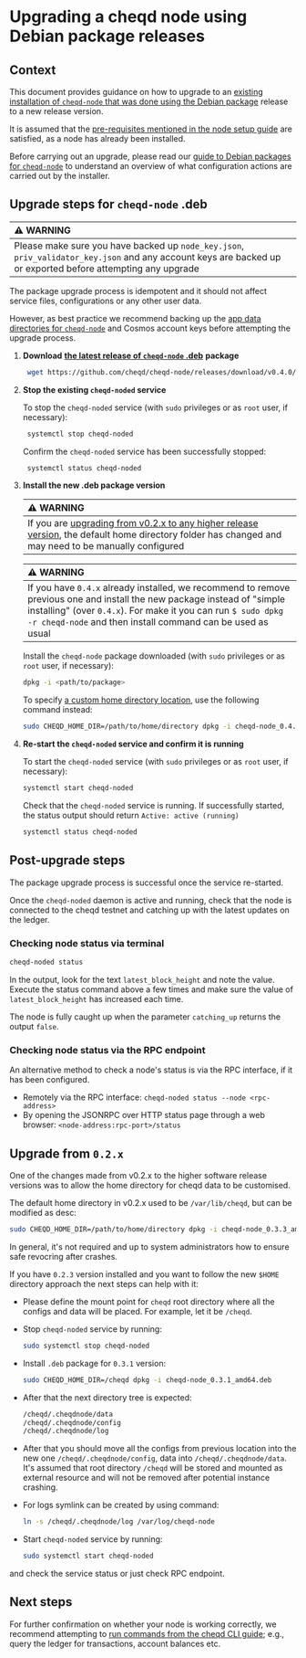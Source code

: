 # Upgrading a cheqd node using Debian package releases

## Context

This document provides guidance on how to upgrade to an [existing installation of `cheqd-node` that was done using the Debian package](deb-package-install.md) release to a new release version.

It is assumed that the [pre-requisites mentioned in the node setup guide](../README.md) are satisfied, as a node has already been installed.

Before carrying out an upgrade, please read our [guide to Debian packages for `cheqd-node`](README.md) to understand an overview of what configuration actions are carried out by the installer.

## Upgrade steps for `cheqd-node` .deb

| :warning: WARNING |
| :--- |
| Please make sure you have backed up `node_key.json`, `priv_validator_key.json` and any account keys are backed up or exported before attempting any upgrade |

The package upgrade process is idempotent and it should not affect service files, configurations or any other user data.

However, as best practice we recommend backing up the [app data directories for `cheqd-node`](README.md) and Cosmos account keys before attempting the upgrade process.

1. **Download** [**the latest release of `cheqd-node` .deb**](https://github.com/cheqd/cheqd-node/releases/latest) **package**

   ```bash
    wget https://github.com/cheqd/cheqd-node/releases/download/v0.4.0/cheqd-node_0.4.0_amd64.deb
   ```

2. **Stop the existing `cheqd-noded` service**

   To stop the `cheqd-noded` service (with `sudo` privileges or as `root` user, if necessary):

   ```bash
    systemctl stop cheqd-noded
   ```

   Confirm the `cheqd-noded` service has been successfully stopped:

   ```bash
    systemctl status cheqd-noded
   ```

3. **Install the new .deb package version**

   | :warning: WARNING |
   | :--- |
   | If you are [upgrading from v0.2.x to any higher release version](#upgrade-from-02x), the default home directory folder has changed and may need to be manually configured |

   | :warning: WARNING |
   | :--- |
   | If you have `0.4.x` already installed, we recommend to remove previous one and install the new package instead of "simple installing" (over `0.4.x`). For make it you can run `$ sudo dpkg -r cheqd-node` and then install command can be used as usual |

   Install the `cheqd-node` package downloaded (with `sudo` privileges or as `root` user, if necessary):

   ```bash
   dpkg -i <path/to/package>
   ```

   To specify [a custom home directory location](deb-package-install.md), use the following command instead:

   ```bash
   sudo CHEQD_HOME_DIR=/path/to/home/directory dpkg -i cheqd-node_0.4.0_amd64.deb
   ```

4. **Re-start the `cheqd-noded` service and confirm it is running**

   To start the `cheqd-noded` service (with `sudo` privileges or as `root` user, if necessary):

   ```bash
   systemctl start cheqd-noded
   ```

   Check that the `cheqd-noded` service is running. If successfully started, the status output should return `Active: active (running)`

   ```bash
   systemctl status cheqd-noded
   ```

## Post-upgrade steps

The package upgrade process is successful once the service re-started.

Once the `cheqd-noded` daemon is active and running, check that the node is connected to the cheqd testnet and catching up with the latest updates on the ledger.

### Checking node status via terminal

```bash
cheqd-noded status
```

In the output, look for the text `latest_block_height` and note the value. Execute the status command above a few times and make sure the value of `latest_block_height` has increased each time.

The node is fully caught up when the parameter `catching_up` returns the output `false`.

### Checking node status via the RPC endpoint

An alternative method to check a node's status is via the RPC interface, if it has been configured.

* Remotely via the RPC interface: `cheqd-noded status --node <rpc-address>`
* By opening the JSONRPC over HTTP status page through a web browser: `<node-address:rpc-port>/status`

## Upgrade from `0.2.x`

One of the changes made from v0.2.x to the higher software release versions was to allow the home directory for cheqd data to be customised.

The default home directory in v0.2.x used to be `/var/lib/cheqd`, but can be modified as desc:

```bash
sudo CHEQD_HOME_DIR=/path/to/home/directory dpkg -i cheqd-node_0.3.3_amd64.deb
```

In general, it's not required and up to system administrators how to ensure safe revocring after crashes.

If you have `0.2.3` version installed and you want to follow the new `$HOME` directory approach the next steps can help with it:

* Please define the mount point for `cheqd` root directory where all the configs and data will be placed. For example, let it be `/cheqd`.
* Stop `cheqd-noded` service by running:

   ```bash
   sudo systemctl stop cheqd-noded
   ```

* Install `.deb` package for `0.3.1` version:

   ```bash
   sudo CHEQD_HOME_DIR=/cheqd dpkg -i cheqd-node_0.3.1_amd64.deb
   ```

* After that the next directory tree is expected:

   ```bash
   /cheqd/.cheqdnode/data
   /cheqd/.cheqdnode/config
   /cheqd/.cheqdnode/log
   ```

* After that you should move all the configs from previous location into the new one `/cheqd/.cheqdnode/config`, data into `/cheqd/.cheqdnode/data`. It's assumed that root directory `/cheqd` will be stored and mounted as external resource and will not be removed after potential instance crashing.
* For logs symlink can be created by using command:

   ```bash
   ln -s /cheqd/.cheqdnode/log /var/log/cheqd-node
   ```

* Start `cheqd-noded` service by running:

   ```bash
   sudo systemctl start cheqd-noded
   ```

and check the service status or just check RPC endpoint.

## Next steps

For further confirmation on whether your node is working correctly, we recommend attempting to [run commands from the cheqd CLI guide](../../cheqd-cli/README.md); e.g., query the ledger for transactions, account balances etc.
